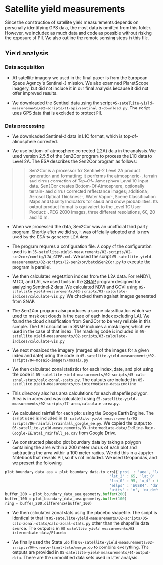 # Satellite yield measurements

Since the construction of satellite yield measurements depends on personally identifying GPS data, the most data is omitted from this folder. However, we included as much data and code as possible without risking the exposure of PII. We also outline the remote sensing steps in this file.

## Yield analysis 

### Data acquisition

- All satellite imagery we used in the final paper is from the European Space Agency's Sentinel-2 mission. We also examined PlanetScope imagery, but did not include it in our final analysis because it did not offer improved results.

- We downloaded the Sentinel data using the script `05-satellite-yield-measurements/02-scripts/01-api/sentinel-2-download.py`. The script uses GPS data that is excluded to protect PII.  

### Data processing 

- We downloaded Sentinel-2 data in L1C format, which is top-of-atmosphere corrected. 

- We use bottom-of-atmosphere corrected (L2A) data in the analysis. We  used version 2.5.5 of the Sen2Cor program to process the L1C data to Level 2A. The ESA describes the Sen2Cor program as follows: 

>> Sen2Cor is a processor for Sentinel-2 Level 2A product generation and formatting; it performs the atmospheric-, terrain and cirrus correction of Top-Of- Atmosphere Level 1C input data. Sen2Cor creates Bottom-Of-Atmosphere, optionally terrain- and cirrus corrected reflectance images; additional, Aerosol Optical Thickness-, Water Vapor-, Scene Classification Maps and Quality Indicators for cloud and snow probabilities. Its output product format is equivalent to the Level 1C User Product: JPEG 2000 images, three different resolutions, 60, 20 and 10 m.

- When we processed the data, Sen2Cor was an unofficial third party program. Shortly after we did so, it was officially adopted and is now used by the ESA to generate L2A data.

- The program requires a configuration file. A copy of the configuration used is in `05-satellite-yield-measurements/02-scripts/02-sen2cor/config/L2A_GIPP.xml`. We used the script `05-satellite-yield-measurements/02-scripts/02-sen2cor/batchSen2Cor.py` to execute the program in parallel. 

- We then calculated vegetation indices from the L2A data. For reNDVI, MTCI, and LAI, we used tools in the [SNAP](https://step.esa.int/main/toolboxes/snap/) program designed for analyzing Sentinel-2 data. We calculated NDVI and GCVI using `05-satellite-yield-measurements/02-scripts/03-calculate-indices/calculate-vis.py`. We checked them against images generated from SNAP. 

- The Sen2Cor program also produces a scene classification which we used to mask out clouds in the case of each index excluding LAI. We found the cloud classification from Sen2Cor to be very reliable in this sample. The LAI calculation in SNAP includes a mask layer, which we used in the case of that index. The masking code is included in `05-satellite-yield-measurements/02-scripts/03-calculate-indices/calculate-vis.py`. 

- We next mosaiced the imagery (merged all of the images for a given index and date) using the code in `05-satellite-yield-measurements/02-scripts/04-mosaic-imagery/mosaic.py`

- We then calculated zonal statistics for each index, date, and plot using the code in `05-satellite-yield-measurements/02-scripts/05-calc-zonal-stats/calc-zonal-stats.py`. The outputs are included in `05-satellite-yield-measurements/03-intermediate-data/Endline`

- This directory also has area calculations for each shapefile polygon. Area is in acres and was calculated using `05-satellite-yield-measurements/02-scripts/07-area/calculate-area.py`. 

- We calculated rainfall for each plot using the Google Earth Engine. The script used is included in `05-satellite-yield-measurements/02-scripts/06-rainfall/rainfall_google_ee.py`. We copied the output to `05-satellite-yield-measurements/03-intermediate-data/Endline-Rain-Google-EE/atai_rainfall_ee.csv` from Google Drive.

- We constructed placebo plot boundary data by taking a polygon containing the area within a 200 meter radius of each plot and subtracting the area within a 100 meter radius. We did this in a Jupyter Notebook that reveals PII, so it's not included. We used Geopandas, and we present the following 

```python
plot_boundary_data_aea = plot_boundary_data.to_crs({'proj' : 'aea', 'lat_1' : 15, 
                                                'lat_2' : 65, 'lat_0' : 30, 
                                                'lon_0' : 95, 'x_0' : 0, 'y_0' : 0, 
                                                'ellps' : 'WGS84', 'datum' : 'WGS84', 
                                                'units' : 'm', 'no_defs' : True})
buffer_200 = plot_boundary_data_aea.geometry.buffer(200)
buffer_100 = plot_boundary_data_aea.geometry.buffer(100)
ring = buffer_200.difference(buffer_100)
```

- We then calculated zonal stats using the placebo shapefile. The script is identical to that in `05-satellite-yield-measurements/02-scripts/05-calc-zonal-stats/calc-zonal-stats.py` other than the shapefile data source. The output is in `05-satellite-yield-measurements/03-intermediate-data/Placebo`

- We finally used the Stata `.do` file `05-satellite-yield-measurements/02-scripts/08-create-final-data/merge.do` to combine everything. The outputs are provided in  `05-satellite-yield-measurements/04-output-data`. These are the unmodified data sets used in later analysis.

